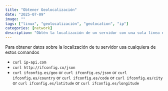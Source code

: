 ```yaml
---
title: "Obtener Geolocalización"
date: "2025-07-09"
image: ""
tags: ["linux", "geolocalización", "geolocation", "ip"]
categories: [network]
description: "Obtén la localización de un servidor con una sola linea en el terminal"
---
```


Para obtener datos sobre la localización de tu servidor usa cualquiera de estos comandos

- `curl ip-api.com`
- `curl http://ifconfig.co/json`
- `curl ifconfig.es/geo` or `curl ifconfig.es/json` or `curl ifconfig.es/country` or `curl ifconfig.es/code` or `curl ifconfig.es/city` or `curl ifconfig.es/latitude` or `curl ifconfig.es/longitude`
